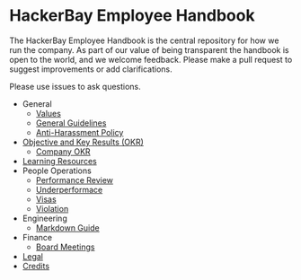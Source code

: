 # HackerBay Employee Handbook


The HackerBay Employee Handbook is the central repository for how we run the company. As part of our value of being transparent the handbook is open to the world, and we welcome feedback. Please make a pull request to suggest improvements or add clarifications.

Please use issues to ask questions.

* General
  * [Values](/general/values/README.md)
  * [General Guidelines](/general/guidelines/README.md)
  * [Anti-Harassment Policy](/general/anti-harassment/README.md)
* [Objective and Key Results (OKR)](/OKR/README.md)
  * [Company OKR](/OKR/company/README.md)
* [Learning Resources](/learn/README.md)
* People Operations
  * [Performance Review](/people-operations/performance-review/README.md)
  * [Underperformace](/people-operations/underperformace/README.md)
  * [Visas](/people-operations/visas/README.md)
  * [Violation](/people-operations/violation/README.md)
* Engineering
  * [Markdown Guide](https://guides.github.com/features/mastering-markdown/)
* Finance
  * [Board Meetings](/finance/board-meetings/README.md)
* [Legal](/legal/README.md)
* [Credits](/credits/README.md)
